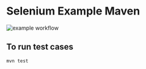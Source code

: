 # Selenium Example Maven

![example workflow](https://github.com/YahyaQandel/SeleniumExampleMaven/actions/workflows/maven.yml/badge.svg)


## To run test cases 
```bash
mvn test
```
